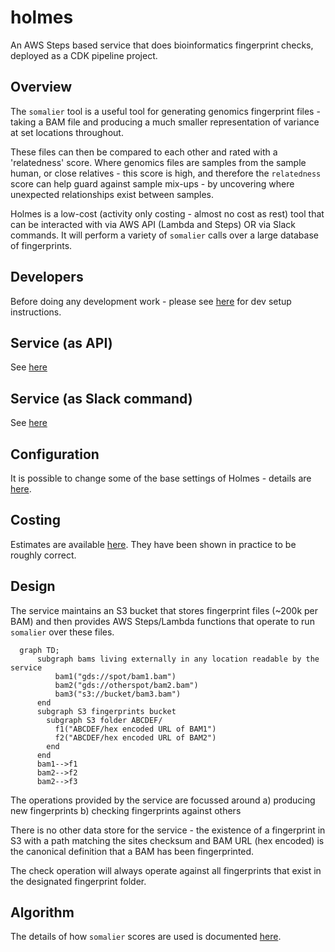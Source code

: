 # holmes

An AWS Steps based service that does bioinformatics fingerprint checks,
deployed as a CDK pipeline project.

## Overview

The `somalier` tool is a useful tool for generating genomics fingerprint files -
taking a BAM file and producing a much smaller representation
of variance at set locations throughout.

These files can then be compared to each other and rated with a 'relatedness' score. Where
genomics files are samples from the sample human, or close relatives - this score
is high, and therefore the `relatedness` score can help guard against
sample mix-ups - by uncovering where unexpected relationships exist between
samples.

Holmes is a low-cost (activity only costing - almost no cost as rest) tool that can be interacted
with via AWS API (Lambda and Steps) OR via Slack commands. It will perform a variety
of `somalier` calls over a large database of fingerprints.

## Developers

Before doing any development work - please see [here](docs/DEV.md) for dev setup instructions.

## Service (as API)

See [here](docs/API.md)

## Service (as Slack command)

See [here](docs/SLACK.md)

## Configuration

It is possible to change some of the base settings of Holmes - details are [here](docs/CONFIG.md).

## Costing

Estimates are available [here](docs/COSTS.md). They have been shown in
practice to be roughly correct.

## Design

The service maintains an S3 bucket that stores fingerprint files (~200k per BAM) and then
provides AWS Steps/Lambda functions that operate to run `somalier` over these files.

```mermaid
  graph TD;
      subgraph bams living externally in any location readable by the service
          bam1("gds://spot/bam1.bam")
          bam2("gds://otherspot/bam2.bam")
          bam3("s3://bucket/bam3.bam")
      end
      subgraph S3 fingerprints bucket
        subgraph S3 folder ABCDEF/
          f1("ABCDEF/hex encoded URL of BAM1")
          f2("ABCDEF/hex encoded URL of BAM2")
        end
      end
      bam1-->f1
      bam2-->f2
      bam2-->f3
```

The operations provided by the service are focussed around
a) producing new fingerprints
b) checking fingerprints against others

There is no other data store for the service - the existence of a fingerprint
in S3 with a path matching the sites checksum and BAM URL (hex encoded) is
the canonical definition that a BAM has been fingerprinted.

The check operation will always operate against all fingerprints that
exist in the designated fingerprint folder.

## Algorithm

The details of how `somalier` scores are used is documented [here](docs/ALGORITHM.md).
